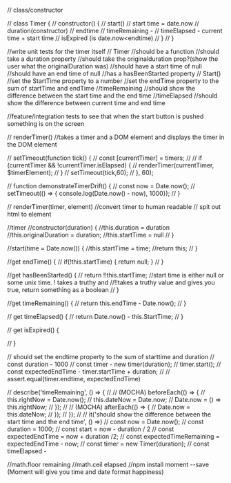 // class/constructor

// class Timer {
//   constructor() {
//    start()
//    start time = date.now
//    duration(constructor)
//    endtime
//    timeRemaining -
//    timeElapsed - current time + start time
//    isExpired (is date.now<endtime)
//   }
// }

//write unit tests for the timer itself
//  Timer
  //should be a function
  //should take a duration property
  //should take the originalduration prop?(show the user what the originalDuration was)
  //should have a start time of null
  //should have an end time of null
  //has a hasBeenStarted property
  // Start()
    //set the StartTime property to a number
    //set the endTime property to the sum of startTime and endTime
  //timeRemaining
    //should show the difference between the start time and the end time
  //timeElapsed
    //should show the difference between current time and end time

//feature/integration tests to see that when the start button is pushed something is on the screen

// renderTimer()
  //takes a timer and a DOM element and displays the timer in the DOM element

// setTimeout(function tick() {
//   const [currentTimer] = timers;
//
//   if (currentTimer && !currentTimer.isElapsed) {
//     renderTimer(currentTimer, $timerElement);
//   }
//   setTimeout(tick,60);
// }, 60);

// function demonstrateTimerDrift() {
//   const now = Date.now();
//   setTimeout(() => { console.log(Date.now() - now), 1000});
// }


// renderTimer(timer, element)
  //convert timer to human readable
  // spit out html to element


//timer
  //constructor(duration) {
  //this.duration = duration
  //this.originalDuration = duration;
  //this.startTime = null
// }

  //start(time = Date.now()) {
  //this.startTime = time;
  //return this;
// }

  //get endTime() {
    // if(!this.startTime) { return null; }
// }

  //get hasBeenStarted() {
  // return !!this.startTime;
  //start time is either null or some unix time.  ! takes a truthy and
  //!!takes a truthy value and gives you true, return something as a boolean
// }

  //get timeRemaining() {
  // return this.endTime - Date.now();
// }

  // get timeElapsed() {
  //   return Date.now() - this.StartTime;
// }

  // get isExpired() {

// }




// should set the endtime property to the sum of starttime and duration
// const duration - 1000
// const timer - new timer(duration);
// timer.start();
// const expectedEndTime - timer.startTime + duration;
//
// assert.equal(timer.endtime, expectedEndTime)

// describe('timeRemaining', () => {
//
// (MOCHA)  beforeEach(() => {
//     this.rightNow = Date.now();
//     this.dateNow = Date.now;
//     Date.now = () => this.rightNow;
//   });
//
//  (MOCHA) afterEach(() => {
//     Date.now = this.dateNow;
//   });
// });
//
// it('should show the difference between the start time and the end time', () =>)
//  const now = Date.now();
//  const duration = 1000;
//  const start = now - duration / 2
//  const expectedEndTime = now + duration /2;
//  const expectedTimeRemaining = expectedEndTime - now;
//  const timer = new Timer(duration);
//  const timeElapsed -

//math.floor remaining
//math.ceil elapsed
//npm install moment --save  (Moment will give you time and date format happiness)
